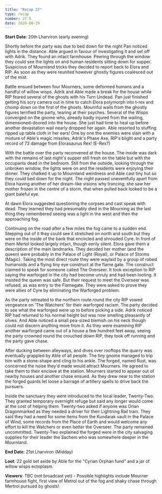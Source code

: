 ```yaml
---
title: "Recap 27"
type: recap
number: 27.5
date: 2020-08-29
---
```


**Start Date**: 20th Lharviron (early evening)
 
Shortly before the party was due to bed down for the night Pan noticed lights in the distance. Able argued in favour of investigating it and set off with Adrik. They found an intact farmhouse. Peering through the window they could see the lights on and human residents sitting down for supper. Suspicious of Mournland tricks they decided to report back to Elora and RIP. As soon as they were reunited however ghostly figures coalesced out of the mist.
 
Battle ensued between four Mourners, some deformed humans and a handful of willow wisps. Adrik and Able made a break for the house while RIP feared several of the ghosts with his Turn Undead. Pan just finished getting his scry camera out in time to catch Elora polymorph into t-rex and chomp down on the first of the ghosts. Mournful wails from the ghostly figures terrified the party, tearing at their psyches. Several of the Wisps converged on the gnome who, already badly injured from the wailing, dimensioned-doored into the house. She just had time to heal up before another devastation wail nearly dropped her again. Able resorted to stuffing ripped up table cloth in her ears! One by one the enemies were slain with a mixture of Able's magic missiles, Adrik's Phase Axe, RIP's blight and a party record of 73 damage from Elorasaurus Rex! (E-Rex?)
 
With the battle over the party reconvened at the house. The inside was dark with the remains of last night's supper still fresh on the table but with the occupants dead in the bedroom. Still from the outside, looking through the unbroken window, the lights were on and the residents were enjoying their dinner. They chalked it up to Mournland weirdness and Able cast tiny hut so they could bed down for the night. The night passed uneventfully apart from Elora having another of her dream-like visions why trancing; she saw her mother frozen in the centre of a storm, that when pulled back looked to be a giant baleful eye.
 
At dawn Elora suggested questioning the corpses and cast speak with dead. They learned they had presumably died in the Mourning as the last thing they remembered seeing was a light in the west and then the approaching fog.
 
Continuing on the road after a few miles the fog came to a sudden end. Stepping out of it they could see it stretched on north and south but they were on the inside of the bank that encircled and shrouded Cyre. In front of them Mertol looked largely intact, though eerily silent. Elora gave them a description of the main landmarks. They decided her mother (and the queen) were probably in the Palace of Light (Royal), or Palace of Storms (Magic). Taking the most direct route they were waylaid by a group of robed humanoids and a flying tiny eye construct at the flame gate. The construct claimed to speak for someone called The Overseer. It took exception to RIP saying the warforged in the city had become unruly and had been looting. It insisted the queen was safe. But their request to meet the Overseer was refused, as was entry to the Flamegate. They were asked to prove they were allies of Cyre by eliminating the Warforged problem.
 
As the party retreated to the northern route round the city RIP vowed vengeance on 'The Watchers' for their warforged racism. The party decided to see what the warforged were up to before picking a side. Adrik noticed RIP had returned to his normal height but was now smelling pleasantly of olives. And Able noticed a small pea-sized blemish on his neck though could not discern anything more from it. As they were examining RIP another warforged came out of a house a few hundred feet away, seeing the party crowned round the crouched down RIP, they took off running and the party gave chase.
 
After ducking between alleyways, and dives over rooftops the quarry was eventually grappled by Able of all people. The tiny gnome managed to trip him with a stone-shape and cling to his ankle. The forged, named Rust, was concerned the noise they'd made would attract Mourners. He agreed to take them to their enclave at the station. Mourners started to appear out of nearby houses and another chase ensued. As they drew near to the station the forged guards let loose a barrage of artillery spells to drive back the pursuers.
 
Inside the sanctuary they were introduced to the local leader, Twenty-Two. They granted temporary overnight refuge but said any longer would come at the cost of helping them. Twenty-two asked if anyone was Orian Dragonmarked as they needed a driver for their Lightning Rail train. They said they had a need for some items from the Kundarak vault in the Palace of Wind, some records from the Place of Earth and would welcome any effort to kill the Watchers or even better the Overseer. The party remained uncommitted. Twenty-Two explained the forged were in the city salvaging supplies for their leader the Sachem who was somewhere deeper in the Mournland.
 
**End Date**: 21st Lharviron (Midday)

**Loot**: 22 gold set aside by Able for the "Cyrian Orphan fund" and a jar of willow wisps ectoplasm.

**Viewers**: TBC (not broadcast yet) - Possible highlights include Mourner farmhouse fight, first view of Metrol out of the fog and shaky chase through Mertrol pursued by ghosts!
